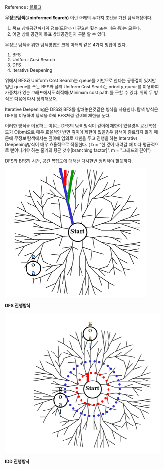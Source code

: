 Reference : [블로그](https://blog.ilkyu.kr/entry/%EC%9D%B8%EA%B3%B5%EC%A7%80%EB%8A%A5-%EB%AC%B4%EC%A0%95%EB%B3%B4%ED%83%90%EC%83%89Uninformed-Search)

**무정보탐색(Uninformed Search)** 이란 아래의 두가지 조건을 가진 탐색과정이다. 
1. 목표 상태공간까지의 정보(도달까지 필요한 횟수 또는 비용 등)는 모른다.
2. 어떤 상태 공간이 목표 상태공간인지 구분 할 수 있다.

무정보 탐색을 위한 탐색방법은 크게 아래와 같은 4가지 방법이 있다.
1. BFS
2. Uniform Cost Search
3. DFS
4. Iterative Deepening

위에서 BFS와 Uniform Cost Search는 queue를 기반으로 한다는 공통점이 있지만 일반 queue를 쓰는 BFS와 달리 Uniform Cost Searh는 priority_queue를 이용하여 가중치가 있는 그래프에서도 최적해(Minimum cost path)를 구할 수 있다. 위의 두 방식은 다음에 다시 정리해보자.

Iterative Deepening은 DFS와 BFS를 합쳐놓은것같은 방식을 사용한다.
탐색 방식은 DFS를 이용하여 탐색을 하되 BFS처럼 깊이에 제한을 둔다.

이러한 방식을 이용하는 이유는 DFS의 탐색 방식이 깊이에 제한이 있을경우 공간복잡도가 O(bm)으로 매우 효율적인 반면 깊이에 제한이 없을경우 탐색이 종료되지 않기 때문에 무정보 탐색에서는 깊이에 임의로 제한을 두고 진행을 하는 Interative Deepening방식이 매우 효율적으로 작동한다. ( b = "한 깊이 내려갈 때 마다 평균적으로 뻗어나가야 하는 줄기의 평균 갯수[branching factor]", m = "그래프의 깊이")

DFS와 BFS의 시간, 공간 복잡도에 대해선 다시한번 정리해야 할듯하다.

![DFS](../images/DFS.png)

**DFS 진행방식**

![IDD](../images/IDD.png)

**IDD 진행방식**

